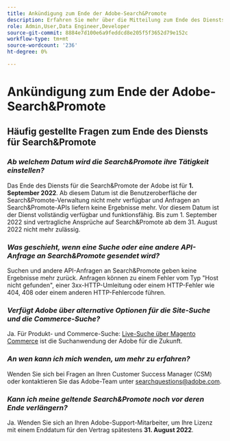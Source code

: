 ```yaml
---
title: Ankündigung zum Ende der Adobe-Search&Promote
description: Erfahren Sie mehr über die Mitteilung zum Ende des Diensts von Adobe Search&Promote.
role: Admin,User,Data Engineer,Developer
source-git-commit: 8884e7d100e6a9feddcd8e205f5f3652d79e152c
workflow-type: tm+mt
source-wordcount: '236'
ht-degree: 0%

---
```


# Ankündigung zum Ende der Adobe-Search&amp;Promote

## Häufig gestellte Fragen zum Ende des Diensts für Search&amp;Promote

### **_Ab welchem Datum wird die Search&amp;Promote ihre Tätigkeit einstellen?_**

Das Ende des Diensts für die Search&amp;Promote der Adobe ist für **1. September 2022**. Ab diesem Datum ist die Benutzeroberfläche der Search&amp;Promote-Verwaltung nicht mehr verfügbar und Anfragen an Search&amp;Promote-APIs liefern keine Ergebnisse mehr. Vor diesem Datum ist der Dienst vollständig verfügbar und funktionsfähig. Bis zum 1. September 2022 sind vertragliche Ansprüche auf Search&amp;Promote ab dem 31. August 2022 nicht mehr zulässig.

### **_Was geschieht, wenn eine Suche oder eine andere API-Anfrage an Search&amp;Promote gesendet wird?_**

Suchen und andere API-Anfragen an Search&amp;Promote geben keine Ergebnisse mehr zurück. Anfragen können zu einem Fehler vom Typ &quot;Host nicht gefunden&quot;, einer 3xx-HTTP-Umleitung oder einem HTTP-Fehler wie 404, 408 oder einem anderen HTTP-Fehlercode führen.

### **_Verfügt Adobe über alternative Optionen für die Site-Suche und die Commerce-Suche?_**

Ja. Für Produkt- und Commerce-Suche: [Live-Suche über Magento Commerce](https://devdocs.magento.com/live-search/overview.html) ist die Suchanwendung der Adobe für die Zukunft.

<!-- ### **_Can Adobe recommend any frameworks or platforms that offer features similar to Search&Promote?_**

  Yes. If the Search&Promote feature is critical to your marketing strategy, consider the many open-source frameworks that exist to power search, including [Apache Solr](https://solr.apache.org/) and [Elastic Free and Open](https://www.elastic.co/about/free-and-open).  

  Also, both [AWS](https://aws.amazon.com/cloudsearch/) and [Microsoft&reg; Azure](https://azure.microsoft.com/en-us/services/search/) provide cloud-native search capabilities on their respective cloud platforms. You can integrate both options into Adobe Experience Manager Sites to power site search and more. -->

### **_An wen kann ich mich wenden, um mehr zu erfahren?_**

Wenden Sie sich bei Fragen an Ihren Customer Success Manager (CSM) oder kontaktieren Sie das Adobe-Team unter [searchquestions@adobe.com](mailto:searchquestions@adobe.com).

### **_Kann ich meine geltende Search&amp;Promote noch vor deren Ende verlängern?_**

Ja. Wenden Sie sich an Ihren Adobe-Support-Mitarbeiter, um Ihre Lizenz mit einem Enddatum für den Vertrag spätestens **31. August 2022**.
